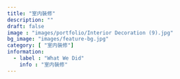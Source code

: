 ```yaml
---
title: "室内裝修"
description: ""
draft: false
image : "images/portfolio/Interior Decoration (9).jpg"
bg_image: "images/feature-bg.jpg"
category: [ "室内裝修"]
information:
  - label : "What We Did"
    info : "室内裝修"
---
```




